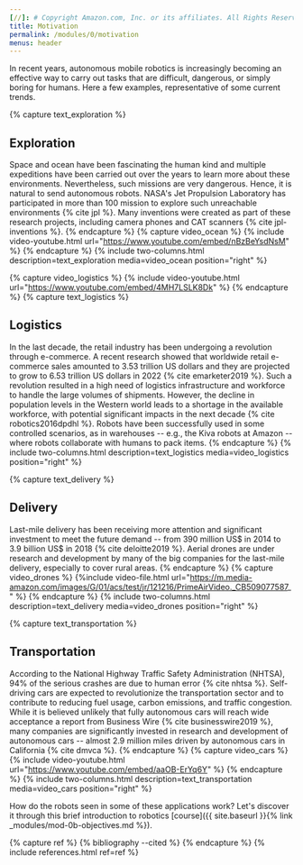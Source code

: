 ```yaml
---
[//]: # Copyright Amazon.com, Inc. or its affiliates. All Rights Reserved. // SPDX-License-Identifier: CC-BY-SA-4.0
title: Motivation
permalink: /modules/0/motivation
menus: header
---
```

In recent years, autonomous mobile robotics is increasingly becoming an effective way to carry out tasks that are difficult, dangerous, or simply boring for humans. Here a few examples, representative of some current trends.

{% capture text_exploration %}
## Exploration
Space and ocean have been fascinating the human kind and multiple expeditions have been carried out over the years to learn more about these environments. Nevertheless, such missions are very dangerous. Hence, it is natural to send autonomous robots. NASA's Jet Propulsion Laboratory has participated in more than 100 mission to explore such unreachable environments {% cite jpl %}. Many inventions were created as part of these research projects, including camera phones and CAT scanners  {% cite jpl-inventions %}.
{% endcapture %}
{% capture video_ocean %}
  {% include video-youtube.html url="https://www.youtube.com/embed/nBzBeYsdNsM" %}
{% endcapture %}
{% include two-columns.html description=text_exploration media=video_ocean position="right" %}

{% capture video_logistics %}
  {% include video-youtube.html url="https://www.youtube.com/embed/4MH7LSLK8Dk" %}
{% endcapture %}
{% capture text_logistics %}
## Logistics
In the last decade, the retail industry has been undergoing a revolution through e-commerce. A recent research showed that worldwide retail e-commerce sales amounted to 3.53 trillion US dollars and they are projected to grow to 6.53 trillion US dollars in 2022 {% cite emarketer2019 %}. Such a revolution resulted in a high need of logistics infrastructure and workforce to handle the large volumes of shipments. However, the decline in population levels in the Western world leads to a shortage in the available workforce, with potential significant impacts in the next decade {% cite robotics2016dpdhl %}. Robots have been successfully used in some controlled scenarios, as in warehouses -- e.g., the Kiva robots at Amazon -- where robots collaborate with humans to pack items.
{% endcapture %}
{% include two-columns.html description=text_logistics media=video_logistics position="right" %}

{% capture text_delivery %}
## Delivery
Last-mile delivery has been receiving more attention and significant investment to meet the future demand -- from 390 million US$ in 2014 to 3.9 billion US$ in 2018 {% cite deloitte2019 %}. Aerial drones are under research and development by many of the big companies for the last-mile delivery, especially to cover rural areas.
{% endcapture %}
{% capture video_drones %}
  {%include video-file.html url="https://m.media-amazon.com/images/G/01/acs/test/jr/121216/PrimeAirVideo._CB509077587_" %}
{% endcapture %}
{% include two-columns.html description=text_delivery media=video_drones position="right" %}

{% capture text_transportation %}
## Transportation
According to the National Highway Traffic Safety Administration (NHTSA), 94% of the serious crashes are due to human error {% cite nhtsa %}. Self-driving cars are expected to revolutionize the transportation sector and to contribute to reducing fuel usage, carbon emissions, and  traffic congestion. While it is believed unlikely that fully autonomous cars will reach wide acceptance  a report from Business Wire {% cite businesswire2019 %}, many companies are significantly invested in research and development of autonomous cars -- almost 2.9 million miles driven by autonomous cars in California {% cite dmvca %}.
{% endcapture %}
{% capture video_cars %}
  {% include video-youtube.html url="https://www.youtube.com/embed/aaOB-ErYq6Y" %}
{% endcapture %}
{% include two-columns.html description=text_transportation media=video_cars position="right" %}


How do the robots seen in some of these applications work? Let's discover it through this brief introduction to robotics [course]({{ site.baseurl }}{% link _modules/mod-0b-objectives.md %}).

{% capture ref %}
{% bibliography --cited %}
{% endcapture %}
{% include references.html ref=ref %}
